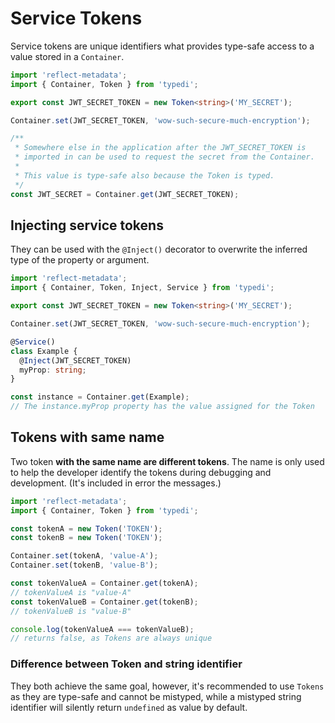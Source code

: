 # Service Tokens

Service tokens are unique identifiers what provides type-safe access to a value stored in a `Container`.

```ts
import 'reflect-metadata';
import { Container, Token } from 'typedi';

export const JWT_SECRET_TOKEN = new Token<string>('MY_SECRET');

Container.set(JWT_SECRET_TOKEN, 'wow-such-secure-much-encryption');

/**
 * Somewhere else in the application after the JWT_SECRET_TOKEN is
 * imported in can be used to request the secret from the Container.
 *
 * This value is type-safe also because the Token is typed.
 */
const JWT_SECRET = Container.get(JWT_SECRET_TOKEN);
```

## Injecting service tokens

They can be used with the `@Inject()` decorator to overwrite the inferred type of the property or argument.

```ts
import 'reflect-metadata';
import { Container, Token, Inject, Service } from 'typedi';

export const JWT_SECRET_TOKEN = new Token<string>('MY_SECRET');

Container.set(JWT_SECRET_TOKEN, 'wow-such-secure-much-encryption');

@Service()
class Example {
  @Inject(JWT_SECRET_TOKEN)
  myProp: string;
}

const instance = Container.get(Example);
// The instance.myProp property has the value assigned for the Token
```

## Tokens with same name

Two token **with the same name are different tokens**. The name is only used to help the developer identify the tokens
during debugging and development. (It's included in error the messages.)

```ts
import 'reflect-metadata';
import { Container, Token } from 'typedi';

const tokenA = new Token('TOKEN');
const tokenB = new Token('TOKEN');

Container.set(tokenA, 'value-A');
Container.set(tokenB, 'value-B');

const tokenValueA = Container.get(tokenA);
// tokenValueA is "value-A"
const tokenValueB = Container.get(tokenB);
// tokenValueB is "value-B"

console.log(tokenValueA === tokenValueB);
// returns false, as Tokens are always unique
```

### Difference between Token and string identifier

They both achieve the same goal, however, it's recommended to use `Tokens` as they are type-safe and cannot be mistyped,
while a mistyped string identifier will silently return `undefined` as value by default.

